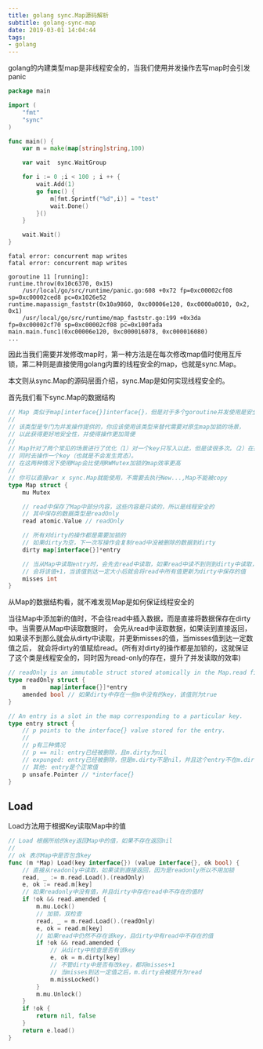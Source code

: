 ```yaml
---
title: golang sync.Map源码解析
subtitle: golang-sync-map
date: 2019-03-01 14:04:44
tags:
- golang
---
```


golang的内建类型map是非线程安全的，当我们使用并发操作去写map时会引发panic

```go
package main

import (
	"fmt"
	"sync"
)

func main() {
	var m = make(map[string]string,100)

	var wait  sync.WaitGroup

	for i := 0 ;i < 100 ; i ++ {
		wait.Add(1)
		go func() {
			m[fmt.Sprintf("%d",i)] = "test"
			wait.Done()
		}()
	}

	wait.Wait()
}
```

<!-- more -->

```
fatal error: concurrent map writes
fatal error: concurrent map writes

goroutine 11 [running]:
runtime.throw(0x10c6370, 0x15)
	/usr/local/go/src/runtime/panic.go:608 +0x72 fp=0xc00002cf08 sp=0xc00002ced8 pc=0x1026e52
runtime.mapassign_faststr(0x10a9860, 0xc00006e120, 0xc0000a0010, 0x2, 0x1)
	/usr/local/go/src/runtime/map_faststr.go:199 +0x3da fp=0xc00002cf70 sp=0xc00002cf08 pc=0x100fada
main.main.func1(0xc00006e120, 0xc000016078, 0xc000016080)
...
```

因此当我们需要并发修改map时，第一种方法是在每次修改map值时使用互斥锁，第二种则是直接使用golang内置的线程安全的map，也就是sync.Map。

本文则从sync.Map的源码层面介绍，sync.Map是如何实现线程安全的。

首先我们看下sync.Map的数据结构

```go
// Map 类似于map[interface{}]interface{}，但是对于多个goroutine并发使用是安全的，不需要额外的lock
// 
// 该类型是专门为并发操作提供的，你应该使用该类型来替代需要对原生map加锁的场景，
// 以此获得更好地安全性，并使得操作更加简便
//
// Map针对了两个常见的场景进行了优化（1）对一个key只写入以此，但是读很多次。（2）在并发场景下，goroutine不会
// 同时去操作一个key（也就是不会发生竞态）。
// 在这两种情况下使用Map会比使用RWMutex加锁的map效率更高
//
// 你可以直接var x sync.Map就能使用，不需要去执行New...,Map不能被copy
type Map struct {
	mu Mutex

    // read中保存了Map中部分内容，这些内容是只读的，所以是线程安全的
    // 其中保存的数据类型是readOnly
	read atomic.Value // readOnly

    // 所有对dirty的操作都是需要加锁的
    // 如果dirty为空，下一次写操作会复制read中没被删除的数据到dirty
	dirty map[interface{}]*entry

    // 当从Map中读取entry时，会先去read中读取，如果read中读不到则到dirty中读取，这是
    // 会将该值+1，当该值到达一定大小后就会将read中所有值更新为dirty中保存的值
	misses int
}
```

从Map的数据结构看，就不难发现Map是如何保证线程安全的

当往Map中添加新的值时，不会往read中插入数据，而是直接将数据保存在dirty中。当需要从Map中读取数据时，
会先从read中读取数据，如果读到直接返回，如果读不到那么就会从dirty中读取，并更新misses的值，当misses值到达一定数值之后，
就会将dirty的值赋给read。(所有对dirty的操作都是加锁的，这就保证了这个类是线程安全的，同时因为read-only的存在，提升了并发读取的效率)

```go
// readOnly is an immutable struct stored atomically in the Map.read field.
type readOnly struct {
	m       map[interface{}]*entry
	amended bool // 如果dirty中存在一些m中没有的key，该值则为true
}
```

```go
// An entry is a slot in the map corresponding to a particular key.
type entry struct {
	// p points to the interface{} value stored for the entry.
	//
    // p有三种情况
    // p == nil: entry已经被删除，且m.dirty为nil
    // expunged: entry已经被删除，但是m.dirty不是nil，并且这个entry不在m.dirty中
    // 其他: entry是个正常值
	p unsafe.Pointer // *interface{}
}
```

## Load

Load方法用于根据Key读取Map中的值

```go
// Load 根据所给的key返回Map中的值，如果不存在返回nil
//
// ok 表示Map中是否包含key
func (m *Map) Load(key interface{}) (value interface{}, ok bool) {
    // 直接从readonly中读取，如果读到直接返回，因为是readonly所以不用加锁
	read, _ := m.read.Load().(readOnly)
	e, ok := read.m[key]
    // 如果readonly中没有值，并且dirty中存在read中不存在的值时
	if !ok && read.amended {
		m.mu.Lock()
        // 加锁，双检查
		read, _ = m.read.Load().(readOnly)
		e, ok = read.m[key]
        // 如果read中仍然不存在该key，且dirty中有read中不存在的值
		if !ok && read.amended {
            // 从dirty中检查是否有该key
			e, ok = m.dirty[key]
            // 不管dirty中是否有改key，都将misses+1
            // 当misses到达一定值之后，m.dirty会被提升为read
			m.missLocked()
		}
		m.mu.Unlock()
	}
	if !ok {
		return nil, false
	}
	return e.load()
}
```
